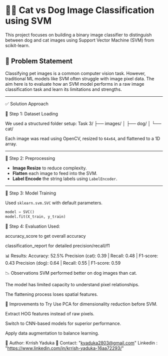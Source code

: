 # 🐶🐱 Cat vs Dog Image Classification using SVM

This project focuses on building a binary image classifier to distinguish between dog and cat images using Support Vector Machine (SVM) from scikit-learn.

## 🧠 Problem Statement

Classifying pet images is a common computer vision task. However, traditional ML models like SVM often struggle with image pixel data. The aim here is to evaluate how an SVM model performs in a raw image classification task and learn its limitations and strengths.

---

 ✅ Solution Approach

🔹 Step 1: Dataset Loading

We used a structured folder setup:
Task 3/
├── images/
│ ├── dog/
│ └── cat/


Each image was read using OpenCV, resized to `64x64`, and flattened to a 1D array.

---

🔹 Step 2: Preprocessing

- **Image Resize** to reduce complexity.
- **Flatten** each image to feed into the SVM.
- **Label Encode** the string labels using `LabelEncoder`.

---

🔹 Step 3: Model Training

Used `sklearn.svm.SVC` with default parameters.

```python
model = SVC()
model.fit(X_train, y_train)
```

🔹 Step 4: Evaluation
Used:

accuracy_score to get overall accuracy

classification_report for detailed precision/recall/f1

📊 Results:
Accuracy: 52.5%
Precision (cat): 0.39 | Recall: 0.48 | F1-score: 0.43
Precision (dog): 0.64 | Recall: 0.55 | F1-score: 0.59

📉 Observations
SVM performed better on dog images than cat.

The model has limited capacity to understand pixel relationships.

The flattening process loses spatial features.

🔄 Improvements to Try
Use PCA for dimensionality reduction before SVM.

Extract HOG features instead of raw pixels.

Switch to CNN-based models for superior performance.

Apply data augmentation to balance learning.

👤 Author: Krrish Yaduka
📧 Contact: "kyaduka2803@gmail.com"
Linkedin : "https://www.linkedin.com/in/krrish-yaduka-16aa72293/"
